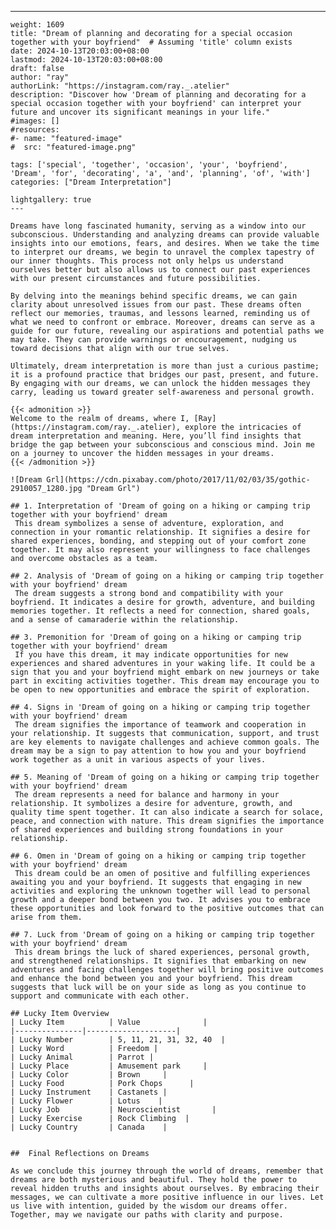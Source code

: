 ---
    weight: 1609
    title: "Dream of planning and decorating for a special occasion together with your boyfriend"  # Assuming 'title' column exists
    date: 2024-10-13T20:03:00+08:00
    lastmod: 2024-10-13T20:03:00+08:00
    draft: false
    author: "ray"
    authorLink: "https://instagram.com/ray._.atelier"
    description: "Discover how 'Dream of planning and decorating for a special occasion together with your boyfriend' can interpret your future and uncover its significant meanings in your life."
    #images: []
    #resources:
    #- name: "featured-image"
    #  src: "featured-image.png"
    
    tags: ['special', 'together', 'occasion', 'your', 'boyfriend', 'Dream', 'for', 'decorating', 'a', 'and', 'planning', 'of', 'with']
    categories: ["Dream Interpretation"]
    
    lightgallery: true
    ---
    
    Dreams have long fascinated humanity, serving as a window into our subconscious. Understanding and analyzing dreams can provide valuable insights into our emotions, fears, and desires. When we take the time to interpret our dreams, we begin to unravel the complex tapestry of our inner thoughts. This process not only helps us understand ourselves better but also allows us to connect our past experiences with our present circumstances and future possibilities.
    
    By delving into the meanings behind specific dreams, we can gain clarity about unresolved issues from our past. These dreams often reflect our memories, traumas, and lessons learned, reminding us of what we need to confront or embrace. Moreover, dreams can serve as a guide for our future, revealing our aspirations and potential paths we may take. They can provide warnings or encouragement, nudging us toward decisions that align with our true selves.
    
    Ultimately, dream interpretation is more than just a curious pastime; it is a profound practice that bridges our past, present, and future. By engaging with our dreams, we can unlock the hidden messages they carry, leading us toward greater self-awareness and personal growth.
    
    {{< admonition >}}
    Welcome to the realm of dreams, where I, [Ray](https://instagram.com/ray._.atelier), explore the intricacies of dream interpretation and meaning. Here, you’ll find insights that bridge the gap between your subconscious and conscious mind. Join me on a journey to uncover the hidden messages in your dreams.
    {{< /admonition >}}
    
    ![Dream Grl](https://cdn.pixabay.com/photo/2017/11/02/03/35/gothic-2910057_1280.jpg "Dream Grl")
    
    ## 1. Interpretation of 'Dream of going on a hiking or camping trip together with your boyfriend' dream
     This dream symbolizes a sense of adventure, exploration, and connection in your romantic relationship. It signifies a desire for shared experiences, bonding, and stepping out of your comfort zone together. It may also represent your willingness to face challenges and overcome obstacles as a team.
    
    ## 2. Analysis of 'Dream of going on a hiking or camping trip together with your boyfriend' dream
     The dream suggests a strong bond and compatibility with your boyfriend. It indicates a desire for growth, adventure, and building memories together. It reflects a need for connection, shared goals, and a sense of camaraderie within the relationship.
    
    ## 3. Premonition for 'Dream of going on a hiking or camping trip together with your boyfriend' dream
     If you have this dream, it may indicate opportunities for new experiences and shared adventures in your waking life. It could be a sign that you and your boyfriend might embark on new journeys or take part in exciting activities together. This dream may encourage you to be open to new opportunities and embrace the spirit of exploration.
    
    ## 4. Signs in 'Dream of going on a hiking or camping trip together with your boyfriend' dream
     The dream signifies the importance of teamwork and cooperation in your relationship. It suggests that communication, support, and trust are key elements to navigate challenges and achieve common goals. The dream may be a sign to pay attention to how you and your boyfriend work together as a unit in various aspects of your lives.
    
    ## 5. Meaning of 'Dream of going on a hiking or camping trip together with your boyfriend' dream
     The dream represents a need for balance and harmony in your relationship. It symbolizes a desire for adventure, growth, and quality time spent together. It can also indicate a search for solace, peace, and connection with nature. This dream signifies the importance of shared experiences and building strong foundations in your relationship.
    
    ## 6. Omen in 'Dream of going on a hiking or camping trip together with your boyfriend' dream
     This dream could be an omen of positive and fulfilling experiences awaiting you and your boyfriend. It suggests that engaging in new activities and exploring the unknown together will lead to personal growth and a deeper bond between you two. It advises you to embrace these opportunities and look forward to the positive outcomes that can arise from them.
    
    ## 7. Luck from 'Dream of going on a hiking or camping trip together with your boyfriend' dream
     This dream brings the luck of shared experiences, personal growth, and strengthened relationships. It signifies that embarking on new adventures and facing challenges together will bring positive outcomes and enhance the bond between you and your boyfriend. This dream suggests that luck will be on your side as long as you continue to support and communicate with each other.
    
    ## Lucky Item Overview
    | Lucky Item          | Value              |
    |---------------|--------------------|
    | Lucky Number        | 5, 11, 21, 31, 32, 40  |
    | Lucky Word          | Freedom |
    | Lucky Animal        | Parrot |
    | Lucky Place         | Amusement park     |
    | Lucky Color         | Brown     |
    | Lucky Food          | Pork Chops      |
    | Lucky Instrument    | Castanets |
    | Lucky Flower        | Lotus    |
    | Lucky Job           | Neuroscientist       |
    | Lucky Exercise      | Rock Climbing  |
    | Lucky Country       | Canada    |
    
    
    ##  Final Reflections on Dreams
    
    As we conclude this journey through the world of dreams, remember that dreams are both mysterious and beautiful. They hold the power to reveal hidden truths and insights about ourselves. By embracing their messages, we can cultivate a more positive influence in our lives. Let us live with intention, guided by the wisdom our dreams offer. Together, may we navigate our paths with clarity and purpose.
    